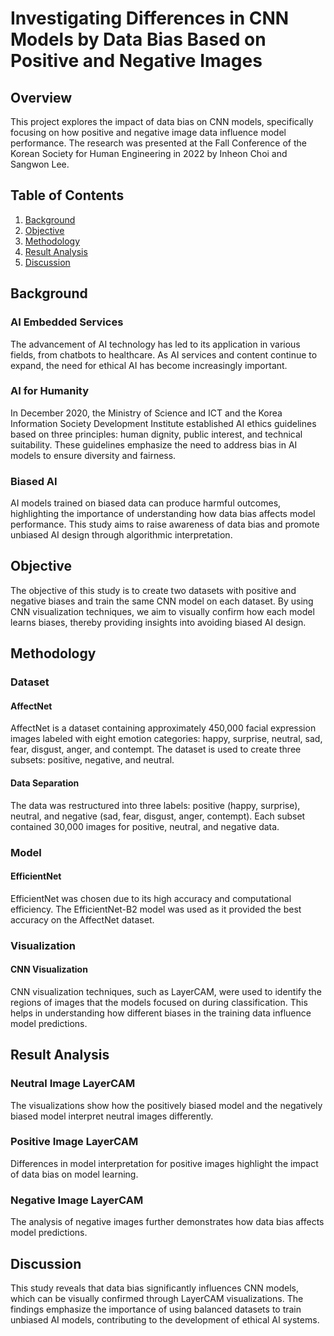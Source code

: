 # Investigating Differences in CNN Models by Data Bias Based on Positive and Negative Images

## Overview
This project explores the impact of data bias on CNN models, specifically focusing on how positive and negative image data influence model performance. The research was presented at the Fall Conference of the Korean Society for Human Engineering in 2022 by Inheon Choi and Sangwon Lee.

## Table of Contents
1. [Background](#background)
2. [Objective](#objective)
3. [Methodology](#methodology)
4. [Result Analysis](#result-analysis)
5. [Discussion](#discussion)

## Background
### AI Embedded Services
The advancement of AI technology has led to its application in various fields, from chatbots to healthcare. As AI services and content continue to expand, the need for ethical AI has become increasingly important.

### AI for Humanity
In December 2020, the Ministry of Science and ICT and the Korea Information Society Development Institute established AI ethics guidelines based on three principles: human dignity, public interest, and technical suitability. These guidelines emphasize the need to address bias in AI models to ensure diversity and fairness.

### Biased AI
AI models trained on biased data can produce harmful outcomes, highlighting the importance of understanding how data bias affects model performance. This study aims to raise awareness of data bias and promote unbiased AI design through algorithmic interpretation.

## Objective
The objective of this study is to create two datasets with positive and negative biases and train the same CNN model on each dataset. By using CNN visualization techniques, we aim to visually confirm how each model learns biases, thereby providing insights into avoiding biased AI design.

## Methodology
### Dataset
#### AffectNet
AffectNet is a dataset containing approximately 450,000 facial expression images labeled with eight emotion categories: happy, surprise, neutral, sad, fear, disgust, anger, and contempt. The dataset is used to create three subsets: positive, negative, and neutral.

#### Data Separation
The data was restructured into three labels: positive (happy, surprise), neutral, and negative (sad, fear, disgust, anger, contempt). Each subset contained 30,000 images for positive, neutral, and negative data.

### Model
#### EfficientNet
EfficientNet was chosen due to its high accuracy and computational efficiency. The EfficientNet-B2 model was used as it provided the best accuracy on the AffectNet dataset.

### Visualization
#### CNN Visualization
CNN visualization techniques, such as LayerCAM, were used to identify the regions of images that the models focused on during classification. This helps in understanding how different biases in the training data influence model predictions.

## Result Analysis
### Neutral Image LayerCAM
The visualizations show how the positively biased model and the negatively biased model interpret neutral images differently.

### Positive Image LayerCAM
Differences in model interpretation for positive images highlight the impact of data bias on model learning.

### Negative Image LayerCAM
The analysis of negative images further demonstrates how data bias affects model predictions.

## Discussion
This study reveals that data bias significantly influences CNN models, which can be visually confirmed through LayerCAM visualizations. The findings emphasize the importance of using balanced datasets to train unbiased AI models, contributing to the development of ethical AI systems.
